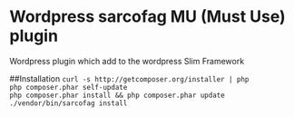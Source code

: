 # Wordpress sarcofag MU (Must Use) plugin
Wordpress plugin which add to the wordpress Slim Framework

##Installation
`curl -s http://getcomposer.org/installer | php`<br/>
`php composer.phar self-update`<br/>
`php composer.phar install && php composer.phar update`
`./vendor/bin/sarcofag install`


